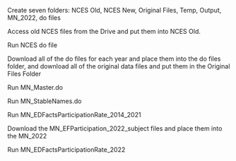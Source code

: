 Create seven folders: NCES Old, NCES New, Original Files, Temp, Output, MN_2022, do files

Access old NCES files from the Drive and put them into NCES Old.

Run NCES do file

Download all of the do files for each year and place them into the do files folder, and download all of the original data files and put them in the Original Files Folder

Run MN_Master.do

Run MN_StableNames.do

Run MN_EDFactsParticipationRate_2014_2021

Download the MN_EFParticipation_2022_subject files and place them into the MN_2022

Run MN_EDFactsParticipationRate_2022
